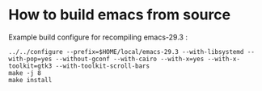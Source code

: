 # How to build emacs from source

Example build configure for recompiling emacs-29.3 :

```shell
../../configure --prefix=$HOME/local/emacs-29.3 --with-libsystemd --with-pop=yes --without-gconf --with-cairo --with-x=yes --with-x-toolkit=gtk3 --with-toolkit-scroll-bars
make -j 8
make install
```

